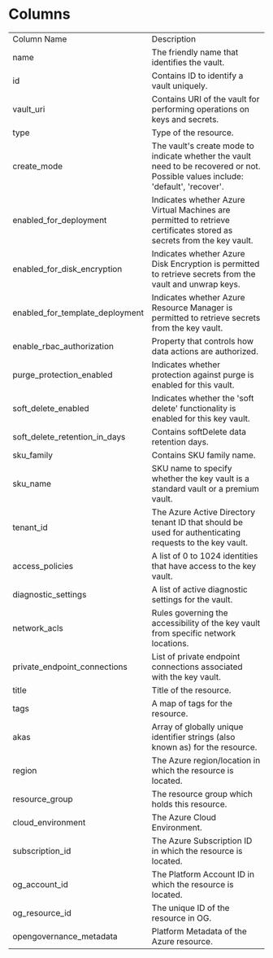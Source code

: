 # Columns  

<table>
	<tr><td>Column Name</td><td>Description</td></tr>
	<tr><td>name</td><td>The friendly name that identifies the vault.</td></tr>
	<tr><td>id</td><td>Contains ID to identify a vault uniquely.</td></tr>
	<tr><td>vault_uri</td><td>Contains URI of the vault for performing operations on keys and secrets.</td></tr>
	<tr><td>type</td><td>Type of the resource.</td></tr>
	<tr><td>create_mode</td><td>The vault&#39;s create mode to indicate whether the vault need to be recovered or not. Possible values include: &#39;default&#39;, &#39;recover&#39;.</td></tr>
	<tr><td>enabled_for_deployment</td><td>Indicates whether Azure Virtual Machines are permitted to retrieve certificates stored as secrets from the key vault.</td></tr>
	<tr><td>enabled_for_disk_encryption</td><td>Indicates whether Azure Disk Encryption is permitted to retrieve secrets from the vault and unwrap keys.</td></tr>
	<tr><td>enabled_for_template_deployment</td><td>Indicates whether Azure Resource Manager is permitted to retrieve secrets from the key vault.</td></tr>
	<tr><td>enable_rbac_authorization</td><td>Property that controls how data actions are authorized.</td></tr>
	<tr><td>purge_protection_enabled</td><td>Indicates whether protection against purge is enabled for this vault.</td></tr>
	<tr><td>soft_delete_enabled</td><td>Indicates whether the &#39;soft delete&#39; functionality is enabled for this key vault.</td></tr>
	<tr><td>soft_delete_retention_in_days</td><td>Contains softDelete data retention days.</td></tr>
	<tr><td>sku_family</td><td>Contains SKU family name.</td></tr>
	<tr><td>sku_name</td><td>SKU name to specify whether the key vault is a standard vault or a premium vault.</td></tr>
	<tr><td>tenant_id</td><td>The Azure Active Directory tenant ID that should be used for authenticating requests to the key vault.</td></tr>
	<tr><td>access_policies</td><td>A list of 0 to 1024 identities that have access to the key vault.</td></tr>
	<tr><td>diagnostic_settings</td><td>A list of active diagnostic settings for the vault.</td></tr>
	<tr><td>network_acls</td><td>Rules governing the accessibility of the key vault from specific network locations.</td></tr>
	<tr><td>private_endpoint_connections</td><td>List of private endpoint connections associated with the key vault.</td></tr>
	<tr><td>title</td><td>Title of the resource.</td></tr>
	<tr><td>tags</td><td>A map of tags for the resource.</td></tr>
	<tr><td>akas</td><td>Array of globally unique identifier strings (also known as) for the resource.</td></tr>
	<tr><td>region</td><td>The Azure region/location in which the resource is located.</td></tr>
	<tr><td>resource_group</td><td>The resource group which holds this resource.</td></tr>
	<tr><td>cloud_environment</td><td>The Azure Cloud Environment.</td></tr>
	<tr><td>subscription_id</td><td>The Azure Subscription ID in which the resource is located.</td></tr>
	<tr><td>og_account_id</td><td>The Platform Account ID in which the resource is located.</td></tr>
	<tr><td>og_resource_id</td><td>The unique ID of the resource in OG.</td></tr>
	<tr><td>opengovernance_metadata</td><td>Platform Metadata of the Azure resource.</td></tr>
</table>